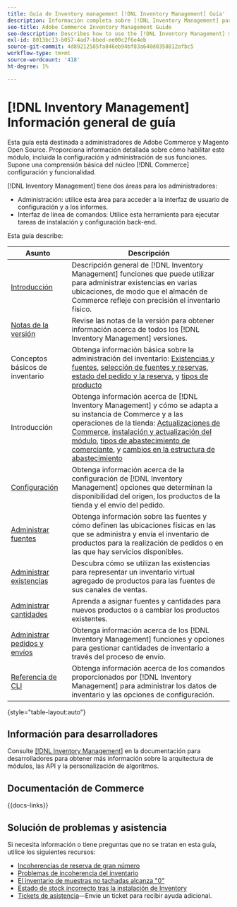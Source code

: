 ```yaml
---
title: Guía de Inventory management [!DNL Inventory Management] Guía'
description: Información completa sobre [!DNL Inventory Management] para administradores de Adobe Commerce y de Magento Open Source, incluida la migración y la configuración.
seo-title: Adobe Commerce Inventory Management Guide
seo-description: Describes how to use the [!DNL Inventory Management] module in Adobe Commerce or Magento Open Source.
exl-id: 8013bc13-b057-4ad7-bbed-ee00c2f6e4eb
source-git-commit: 4d89212585fa846eb94bf83a640d0358812afbc5
workflow-type: tm+mt
source-wordcount: '418'
ht-degree: 1%

---
```


# [!DNL Inventory Management] Información general de guía

Esta guía está destinada a administradores de Adobe Commerce y Magento Open Source. Proporciona información detallada sobre cómo habilitar este módulo, incluida la configuración y administración de sus funciones. Supone una comprensión básica del núcleo [!DNL Commerce] configuración y funcionalidad.

[!DNL Inventory Management] tiene dos áreas para los administradores:

- Administración: utilice esta área para acceder a la interfaz de usuario de configuración y a los informes.
- Interfaz de línea de comandos: Utilice esta herramienta para ejecutar tareas de instalación y configuración back-end.

Esta guía describe:

| Asunto | Descripción |
| ------- | ----------- |
| [Introducción](introduction.md) | Descripción general de [!DNL Inventory Management] funciones que puede utilizar para administrar existencias en varias ubicaciones, de modo que el almacén de Commerce refleje con precisión el inventario físico. |
| [Notas de la versión](release-notes.md) | Revise las notas de la versión para obtener información acerca de todos los [!DNL Inventory Management] versiones. |
| Conceptos básicos de inventario | Obtenga información básica sobre la administración del inventario: [Existencias y fuentes](sources-stocks.md), [selección de fuentes y reservas](selection-reservations.md), [estado del pedido y la reserva](order-status.md), y [tipos de producto](product-types.md) |
| Introducción | Obtenga información acerca de [!DNL Inventory Management] y cómo se adapta a su instancia de Commerce y a las operaciones de la tienda: [Actualizaciones de Commerce](migrate.md), [instalación y actualización del módulo](install-update.md), [tipos de abastecimiento de comerciante](merchant-sourcing.md), y [cambios en la estructura de abastecimiento](expand-restructure.md) |
| [Configuración](configuration.md) | Obtenga información acerca de la configuración de [!DNL Inventory Management] opciones que determinan la disponibilidad del origen, los productos de la tienda y el envío del pedido. |
| [Administrar fuentes](sources-manage.md) | Obtenga información sobre las fuentes y cómo definen las ubicaciones físicas en las que se administra y envía el inventario de productos para la realización de pedidos o en las que hay servicios disponibles. |
| [Administrar existencias](stocks-manage.md) | Descubra cómo se utilizan las existencias para representar un inventario virtual agregado de productos para las fuentes de sus canales de ventas. |
| [Administrar cantidades](quantities-manage.md) | Aprenda a asignar fuentes y cantidades para nuevos productos o a cambiar los productos existentes. |
| [Administrar pedidos y envíos](shipments.md) | Obtenga información acerca de los [!DNL Inventory Management] funciones y opciones para gestionar cantidades de inventario a través del proceso de envío. |
| [Referencia de CLI](cli.md) | Obtenga información acerca de los comandos proporcionados por [!DNL Inventory Management] para administrar los datos de inventario y las opciones de configuración. |

{style="table-layout:auto"}

## Información para desarrolladores

Consulte [[!DNL Inventory Management]](https://developer.adobe.com/commerce/webapi/rest/inventory/) en la documentación para desarrolladores para obtener más información sobre la arquitectura de módulos, las API y la personalización de algoritmos.

## Documentación de Commerce

{{docs-links}}

## Solución de problemas y asistencia

Si necesita información o tiene preguntas que no se tratan en esta guía, utilice los siguientes recursos:

- [Incoherencias de reserva de gran número](https://experienceleague.adobe.com/docs/commerce-knowledge-base/kb/support-tools/patches/v1-0-8/mdva-30112-magento-patch-large-number-reservation-inconsistencies.html)
- [Problemas de incoherencia del inventario](https://experienceleague.adobe.com/docs/commerce-knowledge-base/kb/support-tools/patches/v1-0-14/mdva-33281-magento-patch-inventory-inconsistency-issues.html)
- [El inventario de muestras no tachadas alcanza &quot;0&quot;](https://experienceleague.adobe.com/docs/commerce-knowledge-base/kb/support-tools/patches/v1-0-17/mdva-34850-swatches-not-strike-through-inventory-reaches-0.html)
- [Estado de stock incorrecto tras la instalación de Inventory](https://experienceleague.adobe.com/docs/commerce-knowledge-base/kb/troubleshooting/miscellaneous/stock-status-incorrect-after-magento-inventory-install.html)
- [Tickets de asistencia](https://experienceleague.adobe.com/docs/commerce-knowledge-base/kb/help-center-guide/magento-help-center-user-guide.html#submit-ticket)—Envíe un ticket para recibir ayuda adicional.
